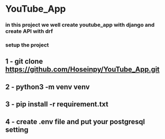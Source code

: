 # YouTube_App

### in this project we well create youtube_app with django and create API with drf

### setup the project
1 - git clone https://github.com/Hoseinpy/YouTube_App.git
---
2 - python3 -m venv venv
---
3 - pip install -r requirement.txt
---
4 - create .env file and put your postgresql setting
---
